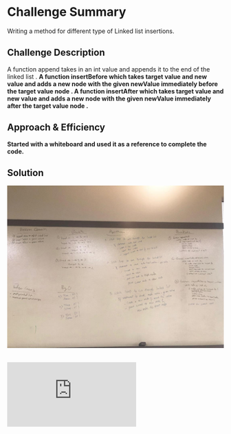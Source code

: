 # Challenge Summary
Writing a method for different type of Linked list insertions.

## Challenge Description
A function append takes in an int value and appends it to the end of the linked list . <b>
A function insertBefore which takes target value and new value and adds a new node with the given newValue immediately before the target value node . <b>
A function insertAfter which takes target value and new value and adds a new node with 
the given newValue immediately after the target value node . <b> 

## Approach & Efficiency
Started with a whiteboard and used it as a reference to complete the code.

## Solution
![Whiteboard](https://github.com/kushshrestha01/data-structures-and-algorithms/blob/master/assets/linked_list.jpeg)

## ![Link to the code](https://github.com/kushshrestha01/data-structures-and-algorithms/blob/master/401-code-challenges/src/main/java/linkedList/LinkedList.java)
